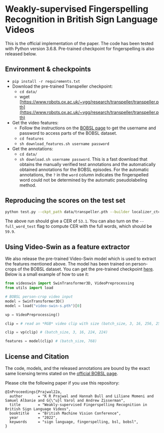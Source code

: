 # Weakly-supervised Fingerspelling Recognition in British Sign Language Videos

This is the official implementation of the paper. The code has been tested with Python version 3.6.8. Pre-trained checkpoint for fingerspelling is also released below. 

## Environment & checkpoints
- `pip install -r requirements.txt`
- Download the pre-trained Transpeller checkpoint:
  - `cd data/`
  - wget [https://www.robots.ox.ac.uk/~vgg/research/transpeller/transpeller.pth](https://www.robots.ox.ac.uk/~vgg/research/transpeller/transpeller.pth)
- Get the video features:
  - Follow the instructions on the [BOBSL page](https://www.robots.ox.ac.uk/~vgg/data/bobsl/#data) to get the username and password to access parts of the BOBSL dataset. 
  - `cd features`
  - `sh download_features.sh username password` 
- Get the annotations:
  - `cd data/`
  - `sh download.sh username password`. This is a fast download that obtains the manually verified test annotations and the automatically obtained annotations for the BOBSL episodes. For the automatic annotations, the `?` in the `word` column indicates the fingerspelled word could not be determined by the automatic pseudolabeling method.

## Reproducing the scores on the test set

```bash
python test.py --ckpt_path data/transpeller.pth --builder localizer_ctc --test_csv data/fingerspelling-data-bmvc2022/transpeller-test.csv --feat_root features/video-swin-s_c8697_16f_bs32/
```

The above run should give a CER of `53.1`. You can also turn on the `--full_word_test` flag to compute CER with the full words, which should be `59.9`. 

## Using Video-Swin as a feature extractor

We also release the pre-trained Video-Swin model which is used to extract the features mentioned above. The model has been trained on person-crops of the BOBSL dataset. You can get the pre-trained checkpoint [here](https://www.robots.ox.ac.uk/~vgg/research/transpeller/video-swin-s.pth). Below is a small example of how to use it:

```python
from videoswin import SwinTransformer3D, VideoPreprocessing
from utils import load

# BOBSL person-crop video input
model = SwinTransformer3D()
model = load("video-swin-s.pth")[0]

vp = VideoPreprocessing()

clip = # read an *RGB* video clip with size (batch_size, 3, 16, 256, 256). This can be done using OpenCV, for example. 

clip = vp(clip) # (batch_size, 3, 16, 224, 224)

features = model(clip) # (batch_size, 768)
```

License and Citation
----------
The code, models, and the released annotations are bound by the exact same licensing terms stated on the [official BOBSL page](https://www.robots.ox.ac.uk/~vgg/data/bobsl/#data). 

Please cite the following paper if you use this repository:
```
@InProceedings{Prajwal22a,
  author       = "K R Prajwal and Hannah Bull and Liliane Momeni and Samuel Albanie and G{\"u}l Varol and Andrew Zisserman",
  title        = "Weakly-supervised Fingerspelling Recognition in British Sign Language Videos",
  booktitle    = "British Machine Vision Conference",
  year         = "2022",
  keywords     = "sign language, fingerspelling, bsl, bobsl",
}
```
